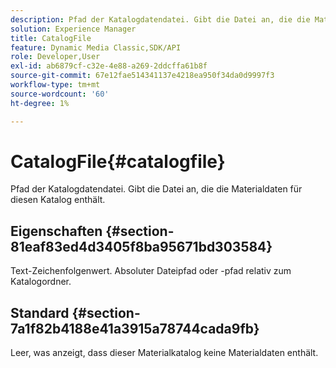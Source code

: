 ```yaml
---
description: Pfad der Katalogdatendatei. Gibt die Datei an, die die Materialdaten für diesen Katalog enthält.
solution: Experience Manager
title: CatalogFile
feature: Dynamic Media Classic,SDK/API
role: Developer,User
exl-id: ab6879cf-c32e-4e88-a269-2ddcffa61b8f
source-git-commit: 67e12fae514341137e4218ea950f34da0d9997f3
workflow-type: tm+mt
source-wordcount: '60'
ht-degree: 1%

---
```


# CatalogFile{#catalogfile}

Pfad der Katalogdatendatei. Gibt die Datei an, die die Materialdaten für diesen Katalog enthält.

## Eigenschaften {#section-81eaf83ed4d3405f8ba95671bd303584}

Text-Zeichenfolgenwert. Absoluter Dateipfad oder -pfad relativ zum Katalogordner.

## Standard {#section-7a1f82b4188e41a3915a78744cada9fb}

Leer, was anzeigt, dass dieser Materialkatalog keine Materialdaten enthält.
